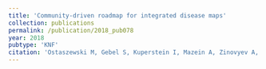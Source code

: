 ```yaml
---
title: 'Community-driven roadmap for integrated disease maps'
collection: publications
permalink: /publication/2018_pub078
year: 2018
pubtype: 'KNF'
citation: 'Ostaszewski M, Gebel S, Kuperstein I, Mazein A, Zinovyev A, Dogrusoz U, Hasenauer J, Fleming RMT, Le Novere N, Gawron P, Ligon T, Niarakis A, Nickerson D, Weindl D, Balling R, Barillot E, Auffray C, Schneider R. Community-driven roadmap for integrated disease maps. <i>Brief Bioinformatics</i>. 2018 Apr 23.'
---
```

